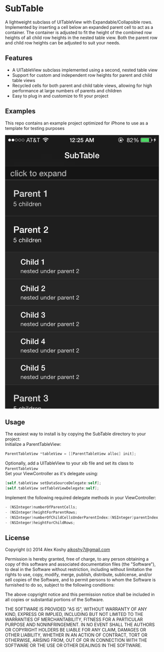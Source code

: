 # SubTable  
A lightweight subclass of UITableView with Expandable/Collapsible rows. Implemented by inserting a cell below an expanded parent cell to act as a container. The container is adjusted to fit the height of the combined row heights of all child row heights in the nested table view. Both the parent row and child row heights can be adjusted to suit your needs.

## Features  
* A UITableView subclass implemented using a second, nested table view
* Support for custom and independent row heights for parent and child table views
* Recycled cells for both parent and child table views, allowing for high performance at large numbers of parents and children
* Easy to plug in and customize to fit your project

## Examples  
This repo contains an example project optimized for iPhone to use as a template for testing purposes  

![alt tag](https://github.com/ajkoshy7/SubTable/blob/master/SubTable@2x.png)

## Usage  
The easiest way to install is by copying the SubTable directory to your project:  
Initialize a ParentTableView:
```objective-c
ParentTableView *tableView = [[ParentTableView alloc] init];
```
Optionally, add a UITableView to your xib file and set its class to `ParentTableView`  
Set your ViewController as it's delegate using:
```objective-c
[self.tableView setDataSourceDelegate:self];
[self.tableView setTableViewDelegate:self];
```
Implement the following required delegate methods in your ViewController:
```objective-c
- (NSInteger)numberOfParentCells;
- (NSInteger)heightForParentRows;
- (NSInteger)numberOfChildCellsUnderParentIndex:(NSInteger)parentIndex;
- (NSInteger)heightForChildRows;
```
## License

Copyright (c) 2014 Alex Koshy ajkoshy7@gmail.com

Permission is hereby granted, free of charge, to any person obtaining a copy of this software and associated documentation files (the "Software"), to deal in the Software without restriction, including without limitation the rights to use, copy, modify, merge, publish, distribute, sublicense, and/or sell copies of the Software, and to permit persons to whom the Software is furnished to do so, subject to the following conditions:

The above copyright notice and this permission notice shall be included in all copies or substantial portions of the Software.

THE SOFTWARE IS PROVIDED "AS IS", WITHOUT WARRANTY OF ANY KIND, EXPRESS OR IMPLIED, INCLUDING BUT NOT LIMITED TO THE WARRANTIES OF MERCHANTABILITY, FITNESS FOR A PARTICULAR PURPOSE AND NONINFRINGEMENT. IN NO EVENT SHALL THE AUTHORS OR COPYRIGHT HOLDERS BE LIABLE FOR ANY CLAIM, DAMAGES OR OTHER LIABILITY, WHETHER IN AN ACTION OF CONTRACT, TORT OR OTHERWISE, ARISING FROM, OUT OF OR IN CONNECTION WITH THE SOFTWARE OR THE USE OR OTHER DEALINGS IN THE SOFTWARE.
